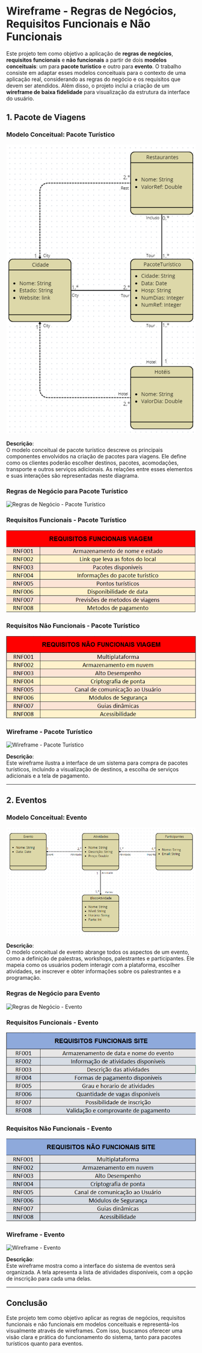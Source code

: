 # Wireframe - Regras de Negócios, Requisitos Funcionais e Não Funcionais

Este projeto tem como objetivo a aplicação de **regras de negócios**, **requisitos funcionais** e **não funcionais** a partir de dois **modelos conceituais**: um para **pacote turístico** e outro para **evento**. O trabalho consiste em adaptar esses modelos conceituais para o contexto de uma aplicação real, considerando as regras do negócio e os requisitos que devem ser atendidos. Além disso, o projeto inclui a criação de um **wireframe de baixa fidelidade** para visualização da estrutura da interface do usuário.

## 1. Pacote de Viagens

### Modelo Conceitual: Pacote Turístico

![Modelo Conceitual - Pacote Turístico](https://github.com/Maarzano/C-digos-C---Curso/blob/845cdfc046418e73bc174a72fc1e201e32dfe684/Trabalhos/Trabalho%20Wireframe%20-Regras%20de%20Ne%C3%B3cios,%20Requisitos%20Funcionais%20e%20N%C3%A3o%20Funcionais/imagens/modelo%20conceitual%20pacote%20tur%C3%ADstico.png)

**Descrição**:  
O modelo conceitual de pacote turístico descreve os principais componentes envolvidos na criação de pacotes para viagens. Ele define como os clientes poderão escolher destinos, pacotes, acomodações, transporte e outros serviços adicionais. As relações entre esses elementos e suas interações são representadas neste diagrama.

### Regras de Negócio para Pacote Turístico

![Regras de Negócio - Pacote Turístico](caminho/para/imagem-regras-negocio-pacote-turistico.png)

### Requisitos Funcionais - Pacote Turístico

![Requisitos Funcionais - Pacote Turístico](https://github.com/Maarzano/C-digos-C---Curso/blob/main/Trabalhos/Trabalho%20Wireframe%20-Regras%20de%20Ne%C3%B3cios,%20Requisitos%20Funcionais%20e%20N%C3%A3o%20Funcionais/imagens/requisitos%20funcionais%20pacote%20turismo.png?raw=true)

### Requisitos Não Funcionais - Pacote Turístico

![Requisitos Não Funcionais - Pacote Turístico](https://github.com/Maarzano/C-digos-C---Curso/blob/main/Trabalhos/Trabalho%20Wireframe%20-Regras%20de%20Ne%C3%B3cios,%20Requisitos%20Funcionais%20e%20N%C3%A3o%20Funcionais/imagens/requisitos%20n%C3%A3o%20funcionais%20pacote%20turismo.png?raw=true)

### Wireframe - Pacote Turístico

![Wireframe - Pacote Turístico](caminho/para/imagem-wireframe-pacote-turistico.png)

**Descrição**:  
Este wireframe ilustra a interface de um sistema para compra de pacotes turísticos, incluindo a visualização de destinos, a escolha de serviços adicionais e a tela de pagamento.

---

## 2. Eventos

### Modelo Conceitual: Evento

![Modelo Conceitual - Evento](https://github.com/Maarzano/C-digos-C---Curso/blob/main/Trabalhos/Trabalho%20Wireframe%20-Regras%20de%20Ne%C3%B3cios,%20Requisitos%20Funcionais%20e%20N%C3%A3o%20Funcionais/imagens/modelo%20conceitual%20eventos.png)

**Descrição**:  
O modelo conceitual de evento abrange todos os aspectos de um evento, como a definição de palestras, workshops, palestrantes e participantes. Ele mapeia como os usuários podem interagir com a plataforma, escolher atividades, se inscrever e obter informações sobre os palestrantes e a programação.

### Regras de Negócio para Evento

![Regras de Negócio - Evento](caminho/para/imagem-regras-negocio-evento.png)

### Requisitos Funcionais - Evento

![Requisitos Funcionais - Evento](https://github.com/Maarzano/C-digos-C---Curso/blob/main/Trabalhos/Trabalho%20Wireframe%20-Regras%20de%20Ne%C3%B3cios,%20Requisitos%20Funcionais%20e%20N%C3%A3o%20Funcionais/imagens/requisito%20funconal%20evento.png?raw=true)

### Requisitos Não Funcionais - Evento

![Requisitos Não Funcionais - Evento](https://github.com/Maarzano/C-digos-C---Curso/blob/main/Trabalhos/Trabalho%20Wireframe%20-Regras%20de%20Ne%C3%B3cios,%20Requisitos%20Funcionais%20e%20N%C3%A3o%20Funcionais/imagens/requisitos%20n%C3%A3o%20funcionais%20evento.png?raw=true)

### Wireframe - Evento

![Wireframe - Evento](caminho/para/imagem-wireframe-evento.png)

**Descrição**:  
Este wireframe mostra como a interface do sistema de eventos será organizada. A tela apresenta a lista de atividades disponíveis, com a opção de inscrição para cada uma delas.

---

## Conclusão

Este projeto tem como objetivo aplicar as regras de negócios, requisitos funcionais e não funcionais em modelos conceituais e representá-los visualmente através de wireframes. Com isso, buscamos oferecer uma visão clara e prática do funcionamento do sistema, tanto para pacotes turísticos quanto para eventos.

